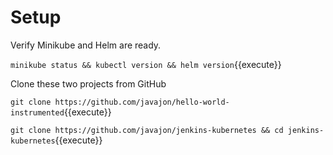 # Setup #

Verify Minikube and Helm are ready.

`minikube status && kubectl version && helm version`{{execute}}

Clone these two projects from GitHub

`git clone https://github.com/javajon/hello-world-instrumented`{{execute}}

`git clone https://github.com/javajon/jenkins-kubernetes && cd jenkins-kubernetes`{{execute}}

